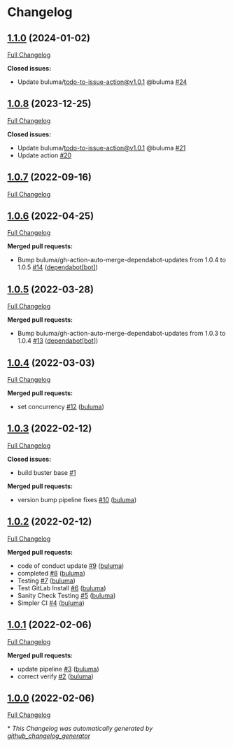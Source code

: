 # Changelog

## [1.1.0](https://github.com/buluma/ansible-role-restore/tree/1.1.0) (2024-01-02)

[Full Changelog](https://github.com/buluma/ansible-role-restore/compare/1.0.8...1.1.0)

**Closed issues:**

- Update buluma/todo-to-issue-action@v1.0.1 @buluma [\#24](https://github.com/buluma/ansible-role-restore/issues/24)

## [1.0.8](https://github.com/buluma/ansible-role-restore/tree/1.0.8) (2023-12-25)

[Full Changelog](https://github.com/buluma/ansible-role-restore/compare/1.0.7...1.0.8)

**Closed issues:**

- Update buluma/todo-to-issue-action@v1.0.1 @buluma [\#21](https://github.com/buluma/ansible-role-restore/issues/21)
- Update action [\#20](https://github.com/buluma/ansible-role-restore/issues/20)

## [1.0.7](https://github.com/buluma/ansible-role-restore/tree/1.0.7) (2022-09-16)

[Full Changelog](https://github.com/buluma/ansible-role-restore/compare/1.0.6...1.0.7)

## [1.0.6](https://github.com/buluma/ansible-role-restore/tree/1.0.6) (2022-04-25)

[Full Changelog](https://github.com/buluma/ansible-role-restore/compare/1.0.5...1.0.6)

**Merged pull requests:**

- Bump buluma/gh-action-auto-merge-dependabot-updates from 1.0.4 to 1.0.5 [\#14](https://github.com/buluma/ansible-role-restore/pull/14) ([dependabot[bot]](https://github.com/apps/dependabot))

## [1.0.5](https://github.com/buluma/ansible-role-restore/tree/1.0.5) (2022-03-28)

[Full Changelog](https://github.com/buluma/ansible-role-restore/compare/1.0.4...1.0.5)

**Merged pull requests:**

- Bump buluma/gh-action-auto-merge-dependabot-updates from 1.0.3 to 1.0.4 [\#13](https://github.com/buluma/ansible-role-restore/pull/13) ([dependabot[bot]](https://github.com/apps/dependabot))

## [1.0.4](https://github.com/buluma/ansible-role-restore/tree/1.0.4) (2022-03-03)

[Full Changelog](https://github.com/buluma/ansible-role-restore/compare/1.0.3...1.0.4)

**Merged pull requests:**

- set concurrency [\#12](https://github.com/buluma/ansible-role-restore/pull/12) ([buluma](https://github.com/buluma))

## [1.0.3](https://github.com/buluma/ansible-role-restore/tree/1.0.3) (2022-02-12)

[Full Changelog](https://github.com/buluma/ansible-role-restore/compare/1.0.2...1.0.3)

**Closed issues:**

- build buster base [\#1](https://github.com/buluma/ansible-role-restore/issues/1)

**Merged pull requests:**

- version bump pipeline fixes [\#10](https://github.com/buluma/ansible-role-restore/pull/10) ([buluma](https://github.com/buluma))

## [1.0.2](https://github.com/buluma/ansible-role-restore/tree/1.0.2) (2022-02-12)

[Full Changelog](https://github.com/buluma/ansible-role-restore/compare/1.0.1...1.0.2)

**Merged pull requests:**

- code of conduct update [\#9](https://github.com/buluma/ansible-role-restore/pull/9) ([buluma](https://github.com/buluma))
- completed [\#8](https://github.com/buluma/ansible-role-restore/pull/8) ([buluma](https://github.com/buluma))
- Testing [\#7](https://github.com/buluma/ansible-role-restore/pull/7) ([buluma](https://github.com/buluma))
- Test GitLab Install [\#6](https://github.com/buluma/ansible-role-restore/pull/6) ([buluma](https://github.com/buluma))
- Sanity Check Testing [\#5](https://github.com/buluma/ansible-role-restore/pull/5) ([buluma](https://github.com/buluma))
- Simpler CI [\#4](https://github.com/buluma/ansible-role-restore/pull/4) ([buluma](https://github.com/buluma))

## [1.0.1](https://github.com/buluma/ansible-role-restore/tree/1.0.1) (2022-02-06)

[Full Changelog](https://github.com/buluma/ansible-role-restore/compare/1.0.0...1.0.1)

**Merged pull requests:**

- update pipeline [\#3](https://github.com/buluma/ansible-role-restore/pull/3) ([buluma](https://github.com/buluma))
- correct verify [\#2](https://github.com/buluma/ansible-role-restore/pull/2) ([buluma](https://github.com/buluma))

## [1.0.0](https://github.com/buluma/ansible-role-restore/tree/1.0.0) (2022-02-06)

[Full Changelog](https://github.com/buluma/ansible-role-restore/compare/af51a938b1b85d1a0d61219f6f6ad3301d6798e5...1.0.0)



\* *This Changelog was automatically generated by [github_changelog_generator](https://github.com/github-changelog-generator/github-changelog-generator)*
